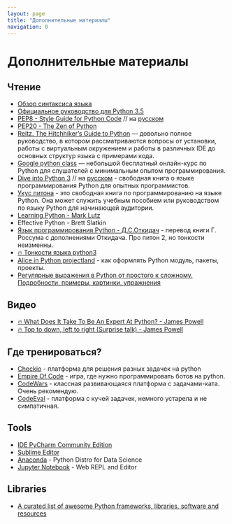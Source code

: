 ```yaml
---
layout: page
title: "Дополнительные материалы"
navigation: 0
---
```


# Дополнительные материалы

## Чтение

* [Обзор синтаксиса языка](https://learnxinyminutes.com/docs/ru-ru/python3-ru/)
* [Официальное руководство для Python 3.5](https://docs.python.org/3/tutorial/)
* [PEP8 - Style Guide for Python Code](https://www.python.org/dev/peps/pep-0008/) // на [русском](http://pep8.ru/doc/pep8/)
* [PEP20 - The Zen of Python](https://www.python.org/dev/peps/pep-0020/)
* [Reitz. The Hitchhiker’s Guide to Python](http://docs.python-guide.org/en/latest/) — довольно полное руководство, в котором рассматриваются вопросы от установки, работы с виртуальным окружением и работы в различных IDE до основных структур языка с примерами кода.
* [Google python class](https://developers.google.com/edu/python/) — небольшой бесплатный онлайн-курс по Python для слушателей с минимальным опытом программирования.
* [Dive into Python 3](http://www.diveintopython3.net/) // на [русском](http://pep8.ru/doc/dive-into-python-3/) - свободная книга о языке программирования Python для опытных программистов.
* [Укус питона](http://wombat.org.ua/AByteOfPython/AByteofPythonRussian-2.01.pdf) - это свободная книга по программированию на языке Python. Она может служить учебным пособием или руководством по языку Python для начинающей аудитории.
* [Learning Python - Mark Lutz](http://www.allitebooks.com/learning-python-5th-edition/)
* Effective Python - Brett Slatkin
* [Язык программирования Python - Д.С.Откидач](http://rus-linux.net/MyLDP/BOOKS/python.pdf) - перевод книги Г. Россума с дополнениями Откидача. Про питон 2, но тонкости неизменны.
* [🔥 Тонкости языка python3](https://sebastianraschka.com/Articles/2014_deep_python.html)
* [Alice in Python projectland](http://veekaybee.github.io/2017/09/26/python-packaging/) - как оформлять Python модуль, пакеты, проекты.
* [Регулярные выражения в Python от простого к сложному. Подробности, примеры, картинки, упражнения](https://habrahabr.ru/post/349860)

## Видео

* [🔥 What Does It Take To Be An Expert At Python? - James Powell](https://www.youtube.com/watch?v=7lmCu8wz8ro)
* [🔥 Top to down, left to right (Surprise talk) - James Powell](https://www.youtube.com/watch?v=BRn6UCw35og)

## Где тренироваться?

* [Checkio](https://py.checkio.org/) - платформа для решения разных задачек на python
* [Empire Of Code](https://www.empireofcode.com/#/) - игра, где нужно программировать ботов на python.
* [CodeWars](https://www.codewars.com/) - классная развивающаяся платформа с задачами-ката. Очень рекомендую.
* [CodeEval](https://www.codeeval.com/) - платформа с кучей задачек, немного устарела и не симпатичная.

## Tools

* [IDE PyCharm Community Edition](https://www.jetbrains.com/pycharm/)
* [Sublime Editor](http://www.sublimetext.com/3)
* [Anaconda](https://www.anaconda.com/distribution/) - Python Distro for Data Science
* [Jupyter Notebook](http://jupyter.org/index.html) - Web REPL and Editor

## Libraries

* [A curated list of awesome Python frameworks, libraries, software and resources](https://awesome-python.com/)
